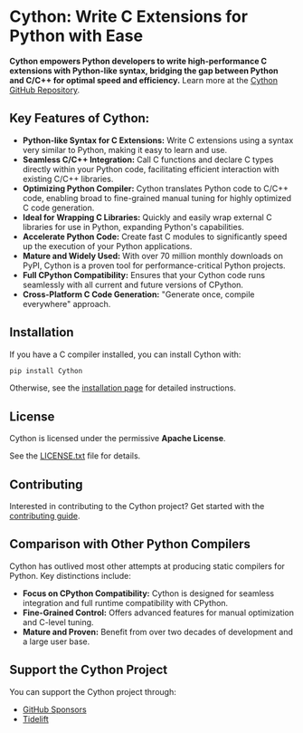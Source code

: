 # Cython: Write C Extensions for Python with Ease

**Cython empowers Python developers to write high-performance C extensions with Python-like syntax, bridging the gap between Python and C/C++ for optimal speed and efficiency.**  Learn more at the [Cython GitHub Repository](https://github.com/cython/cython).

## Key Features of Cython:

*   **Python-like Syntax for C Extensions:**  Write C extensions using a syntax very similar to Python, making it easy to learn and use.
*   **Seamless C/C++ Integration:**  Call C functions and declare C types directly within your Python code, facilitating efficient interaction with existing C/C++ libraries.
*   **Optimizing Python Compiler:** Cython translates Python code to C/C++ code, enabling broad to fine-grained manual tuning for highly optimized C code generation.
*   **Ideal for Wrapping C Libraries:** Quickly and easily wrap external C libraries for use in Python, expanding Python's capabilities.
*   **Accelerate Python Code:** Create fast C modules to significantly speed up the execution of your Python applications.
*   **Mature and Widely Used:** With over 70 million monthly downloads on PyPI, Cython is a proven tool for performance-critical Python projects.
*   **Full CPython Compatibility:**  Ensures that your Cython code runs seamlessly with all current and future versions of CPython.
*   **Cross-Platform C Code Generation:** "Generate once, compile everywhere" approach.

## Installation

If you have a C compiler installed, you can install Cython with:

```bash
pip install Cython
```

Otherwise, see the [installation page](https://docs.cython.org/en/latest/src/quickstart/install.html) for detailed instructions.

## License

Cython is licensed under the permissive **Apache License**.

See the [LICENSE.txt](https://github.com/cython/cython/blob/master/LICENSE.txt) file for details.

## Contributing

Interested in contributing to the Cython project? Get started with the [contributing guide](https://github.com/cython/cython/blob/master/docs/CONTRIBUTING.rst).

## Comparison with Other Python Compilers

Cython has outlived most other attempts at producing static compilers for Python. Key distinctions include:

*   **Focus on CPython Compatibility:** Cython is designed for seamless integration and full runtime compatibility with CPython.
*   **Fine-Grained Control:** Offers advanced features for manual optimization and C-level tuning.
*   **Mature and Proven:**  Benefit from over two decades of development and a large user base.

## Support the Cython Project

You can support the Cython project through:

*   [GitHub Sponsors](https://github.com/users/scoder/sponsorship)
*   [Tidelift](https://tidelift.com/subscription/pkg/pypi-cython)